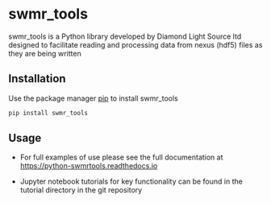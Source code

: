 # swmr_tools

swmr_tools is a Python library developed by Diamond Light Source ltd designed to facilitate reading and processing data from nexus (hdf5) files as they are being written

## Installation

Use the package manager [pip](https://pip.pypa.io/en/stable/) to install swmr_tools

```bash
pip install swmr_tools
```

## Usage

- For full examples of use please see the full documentation at https://python-swmrtools.readthedocs.io

- Jupyter notebook tutorials for key functionality can be found in the tutorial directory in the git repository
